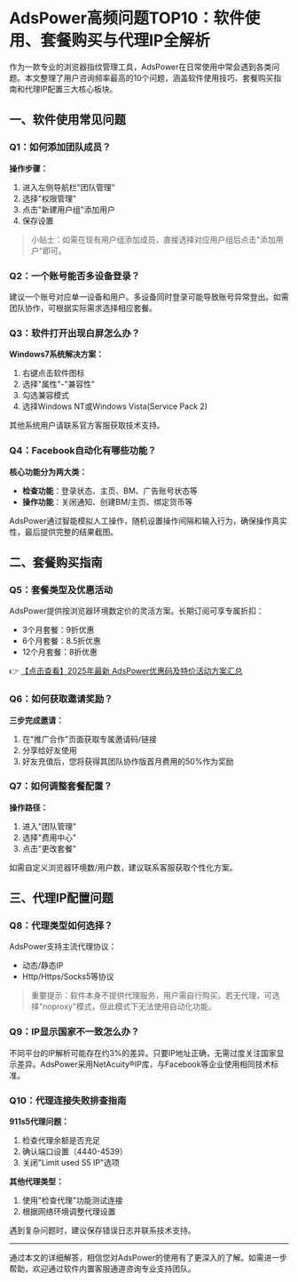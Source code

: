 # AdsPower高频问题TOP10：软件使用、套餐购买与代理IP全解析

作为一款专业的浏览器指纹管理工具，AdsPower在日常使用中常会遇到各类问题。本文整理了用户咨询频率最高的10个问题，涵盖软件使用技巧、套餐购买指南和代理IP配置三大核心板块。

## 一、软件使用常见问题

### Q1：如何添加团队成员？
**操作步骤：**
1. 进入左侧导航栏"团队管理"
2. 选择"权限管理"
3. 点击"新建用户组"添加用户
4. 保存设置

> 小贴士：如需在现有用户组添加成员，直接选择对应用户组后点击"添加用户"即可。

### Q2：一个账号能否多设备登录？
建议一个账号对应单一设备和用户。多设备同时登录可能导致账号异常登出。如需团队协作，可根据实际需求选择相应套餐。

### Q3：软件打开出现白屏怎么办？
**Windows7系统解决方案：**
1. 右键点击软件图标
2. 选择"属性"-"兼容性"
3. 勾选兼容模式
4. 选择Windows NT或Windows Vista(Service Pack 2)

其他系统用户请联系官方客服获取技术支持。

### Q4：Facebook自动化有哪些功能？
**核心功能分为两大类：**
- **检查功能**：登录状态、主页、BM、广告账号状态等
- **操作功能**：关闭通知、创建BM/主页、绑定货币等

AdsPower通过智能模拟人工操作，随机设置操作间隔和输入行为，确保操作真实性，最后提供完整的结果截图。

## 二、套餐购买指南

### Q5：套餐类型及优惠活动
AdsPower提供按浏览器环境数定价的灵活方案。长期订阅可享专属折扣：
- 3个月套餐：9折优惠
- 6个月套餐：8.5折优惠
- 12个月套餐：8折优惠

👉 [【点击查看】2025年最新 AdsPower优惠码及特价活动方案汇总](https://bit.ly/adspower_free)

### Q6：如何获取邀请奖励？
**三步完成邀请：**
1. 在"推广合作"页面获取专属邀请码/链接
2. 分享给好友使用
3. 好友充值后，您将获得其团队协作版首月费用的50%作为奖励

### Q7：如何调整套餐配置？
**操作路径：**
1. 进入"团队管理"
2. 选择"费用中心"
3. 点击"更改套餐"

如需自定义浏览器环境数/用户数，建议联系客服获取个性化方案。

## 三、代理IP配置问题

### Q8：代理类型如何选择？
AdsPower支持主流代理协议：
- 动态/静态IP
- Http/Https/Socks5等协议

> 重要提示：软件本身不提供代理服务，用户需自行购买。若无代理，可选择"noproxy"模式，但此模式下无法使用自动化功能。

### Q9：IP显示国家不一致怎么办？
不同平台的IP解析可能存在约3%的差异。只要IP地址正确，无需过度关注国家显示差异。AdsPower采用NetAcuity®IP库，与Facebook等企业使用相同技术标准。

### Q10：代理连接失败排查指南
**911s5代理问题：**
1. 检查代理余额是否充足
2. 确认端口设置（4440-4539）
3. 关闭"Limit used S5 IP"选项

**其他代理类型：**
1. 使用"检查代理"功能测试连接
2. 根据网络环境调整代理设置

遇到复杂问题时，建议保存错误日志并联系技术支持。

---

通过本文的详细解答，相信您对AdsPower的使用有了更深入的了解。如需进一步帮助，欢迎通过软件内置客服通道咨询专业支持团队。